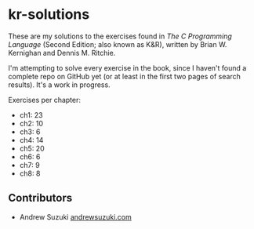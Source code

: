 # kr-solutions

These are my solutions to the exercises found in *The C Programming Language* (Second Edition; also known as K&R), written by Brian W. Kernighan and Dennis M. Ritchie.

I'm attempting to solve every exercise in the book, since I haven't found a complete repo on GitHub yet (or at least in the first two pages of search results). It's a work in progress.

Exercises per chapter:

* ch1: 23
* ch2: 10
* ch3: 6
* ch4: 14
* ch5: 20
* ch6: 6
* ch7: 9
* ch8: 8

## Contributors

* Andrew Suzuki [andrewsuzuki.com](http://andrewsuzuki.com)
